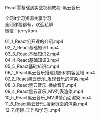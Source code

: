 React零基础到实战视频教程-黑云音乐

全网it学习资源共享学习<br>全网课程都有，欢迎私聊<br>微信：jerryttom<br>

01_1_React公开课的介绍.mp4<br> 02_2_React基础知识1.mp4<br> 03_3_React基础知识2.mp4<br> 04_4_React基础知识3.mp4<br> 05_5_React基础知识4.mp4<br> 06_1_React黑云音乐搭建顶部和内容区域.mp4<br> 07_2_React黑云音乐_发现音乐的渲染.mp4<br> 08_3_React黑云音乐_播放音乐.mp4<br> 09_4_React黑云音乐_MV列表渲染.mp4<br> 10_5_React黑云音乐_MV详情页面渲染.mp4<br> 11_6_React黑云音乐_搜索页面的渲染.mp4<br> 12_7_闲聊_工作和学习_.mp4